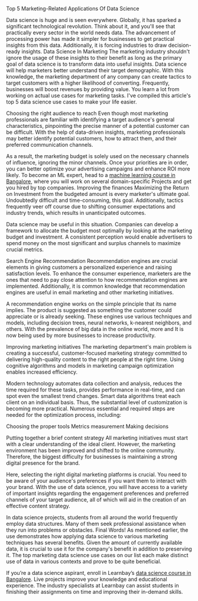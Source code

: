 Top 5 Marketing-Related Applications Of Data Science

Data science is huge and is seen everywhere. Globally, it has sparked a significant technological revolution. Think about it, and you'll see that practically every sector in the world needs data. The advancement of processing power has made it simpler for businesses to get practical insights from this data. Additionally, it is forcing industries to draw decision-ready insights.
Data Science In Marketing 
The marketing industry shouldn't ignore the usage of these insights to their benefit as long as the primary goal of data science is to transform data into useful insights. Data science will help marketers better understand their target demographic. With this knowledge, the marketing department of any company can create tactics to target customers with a higher likelihood of converting. Frequently, businesses will boost revenues by providing value.
You learn a lot from working on actual use cases for marketing tasks.  I've compiled this article's top 5 data science use cases to make your life easier.

 Choosing the right audience to reach
Even though most marketing professionals are familiar with identifying a target audience's general characteristics, pinpointing the precise manner of a potential customer can be difficult. With the help of data-driven insights, marketing professionals may better identify potential customers, how to attract them, and their preferred communication channels.

As a result, the marketing budget is solely used on the necessary channels of influence, ignoring the minor channels. Once your priorities are in order, you can better optimize your advertising campaigns and enhance ROI more likely. To become an ML expert, head to a [machine learning course in Bangalore](https://www.learnbay.co/machine-learning-course-training-in-bangalore), where you will work on several domain-specific
 Projects and get you hired by top companies. 
Improving the finances
Maximizing the Return on Investment from the budgeted amount is every marketer's ultimate goal. Undoubtedly difficult and time-consuming, this goal. Additionally, tactics frequently veer off course due to shifting consumer expectations and industry trends, which results in unanticipated outcomes.

Data science may be useful in this situation. Companies can develop a framework to allocate the budget most optimally by looking at the marketing budget and investment. A consistent perception would enable advertisers to spend money on the most significant and surplus channels to maximize crucial metrics.

 Search Engine Recommendation
Recommendation engines are crucial elements in giving customers a personalized experience and raising satisfaction levels. To enhance the consumer experience, marketers are the ones that need to pay close attention to how recommendation engines are implemented. Additionally, it is common knowledge that recommendation engines are useful in email marketing and other marketing initiatives.

A recommendation engine works on the simple principle that its name implies. The product is suggested as something the customer could appreciate or is already seeking. These engines use various techniques and models, including decision trees, neural networks, k-nearest neighbors, and others. With the prevalence of big data in the online world, more and It is now being used by more businesses to increase productivity.

Improving marketing initiatives
The marketing department's main problem is creating a successful, customer-focused marketing strategy committed to delivering high-quality content to the right people at the right time. Using cognitive algorithms and models in marketing campaign optimization enables increased efficiency.

Modern technology automates data collection and analysis, reduces the time required for these tasks, provides performance in real-time, and can spot even the smallest trend changes. Smart data algorithms treat each client on an individual basis. Thus, the substantial level of customization is becoming more practical. Numerous essential and required steps are needed for the optimization process, including:

Choosing the proper tools
Metrics measurement
Making decisions

 Putting together a brief content strategy
All marketing initiatives must start with a clear understanding of the ideal client. However, the marketing environment has been improved and shifted to the online community. Therefore, the biggest difficulty for businesses is maintaining a strong digital presence for the brand.

Here, selecting the right digital marketing platforms is crucial. You need to be aware of your audience's preferences if you want them to interact with your brand. With the use of data science, you will have access to a variety of important insights regarding the engagement preferences and preferred channels of your target audience, all of which will aid in the creation of an effective content strategy.

In data science projects, students from all around the world frequently employ data structures. Many of them seek professional assistance when they run into problems or obstacles.
Final Words!
As mentioned earlier, the use demonstrates how applying data science to various marketing techniques has several benefits. Given the amount of currently available data, it is crucial to use it for the company's benefit in addition to preserving it. The top marketing data science use cases on our list each make distinct use of data in various contexts and prove to be quite beneficial.

If you’re a data science aspirant, enroll in Learnbay’s [data science course in Bangalore](https://www.learnbay.co/data-science-course-training-in-bangalore). Live projects improve your knowledge and educational experience. The industry specialists at Learnbay can assist students in finishing their assignments on time and improving their in-demand skills.